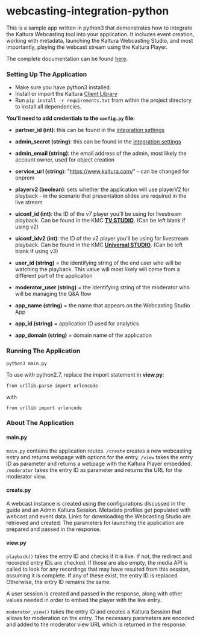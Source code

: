 # webcasting-integration-python

This is a sample app written in python3 that demonstrates how to integrate the Kaltura Webcasting tool into your application. It includes event creation, working with metadata, launching the Kaltura Webcasting Studio, and most importantly, playing the webcast stream using the Kaltura Player. 

The complete documentation can be found [here](https://github.com/kaltura-vpaas/webcasting-integration).

### Setting Up The Application 

- Make sure you have python3 installed. 
- Install or import the Kaltura [Client Library](https://developer.kaltura.com/api-docs/Client_Libraries)
- Run `pip install -r requirements.txt` from within the project directory to install all dependencies. 

**You'll need to add credentials to the `config.py` file:**

- **partner_id (int)**: this can be found in the [integration settings](https://kmc.kaltura.com/index.php/kmcng/login)
- **admin_secret (string)**: this can be found in the [integration settings](https://kmc.kaltura.com/index.php/kmcng/login)
- **admin_email (string)**: the email address of the admin, most likely the account owner, used for object creation
- **service_url (string)**: "https://www.kaltura.com/" - can be changed for onprem 
- **playerv2 (boolean)**: sets whether the application will use playerV2 for playback - in the scenario that presentation slides are required in the live stream
- **uiconf_id (int)**: the ID of the v7 player you'll be using for livestream playback. Can be found in the KMC [**TV STUDIO**](https://kmc.kaltura.com/index.php/kmcng/studio/v3). (Can be left blank if using v2)
- **uiconf_idv2 (int)**: the ID of the v2 player you'll be using for livestream playback. Can be found in the KMC [**Universal STUDIO**](https://kmc.kaltura.com/index.php/kmcng/studio/v2). (Can be left blank if using v3)

- **user_id (string)** = the identifying string of the end user who will be watching the playback. This value will most likely will come from a different part of the application 
- **moderator_user (string)** = the identifying string of the moderator who will be managing the Q&A flow

- **app_name (string)** = the name that appears on the Webcasting Studio App
- **app_id (string)** = application ID used for analytics 
- **app_domain (string)** = domain name of the application

### Running The Application

```python3 main.py```

To use with python2.7, replace the import statement in **view.py**:

```from urllib.parse import urlencode```

with

```from urllib import urlencode```


### About The Application 

#### main.py 

`main.py` contains the application routes. `/create` creates a new webcasting entry and returns webpage with options for the entry. `/view` takes the entry ID as parameter and returns a webpage with the Kaltura Player embedded. `/moderator` takes the entry ID as parameter and returns the URL for the moderator view. 

#### create.py 

A webcast instance is created using the configurations discussed in the guide and an Admin Kaltura Session. Metadata profiles get populated with webcast and event data. Links for downloading the Webcasting Studio are retrieved and created. The parameters for launching the application are prepared and passed in the response. 

#### view.py 

`playback()` takes the entry ID and checks if it is live. If not, the redirect and recorded entry IDs are checked. If those are also empty, the media API is called to look for any recordings that may have resulted from this session, assuming it is complete. If any of these exist, the entry ID is replaced. Otherwise, the entry ID remains the same. 

A user session is created and passed in the response, along with other values needed in order to embed the player with the live entry. 

`moderator_view()` takes the entry ID and creates a Kaltura Session that allows for moderation on the entry. The necessary parameters are encoded and added to the moderator view URL which is returned in the response. 